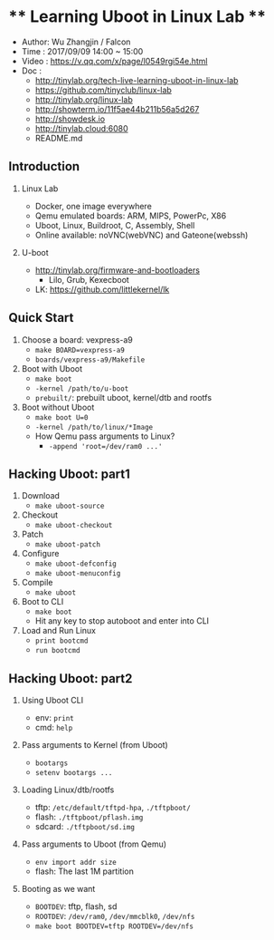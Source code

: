 
# ** Learning Uboot in Linux Lab **

- Author: Wu Zhangjin / Falcon
- Time  : 2017/09/09 14:00 ~ 15:00
- Video : <https://v.qq.com/x/page/l0549rgi54e.html>
- Doc   :
    + <http://tinylab.org/tech-live-learning-uboot-in-linux-lab>
    + <https://github.com/tinyclub/linux-lab>
    + <http://tinylab.org/linux-lab>
    + <http://showterm.io/11f5ae44b211b56a5d267>
    + <http://showdesk.io>
    + <http://tinylab.cloud:6080>
    + README.md

## Introduction

1. Linux Lab
     - Docker, one image everywhere
     - Qemu emulated boards: ARM, MIPS, PowerPc, X86
     - Uboot, Linux, Buildroot, C, Assembly, Shell
     - Online available: noVNC(webVNC) and Gateone(webssh)

2. U-boot
     - <http://tinylab.org/firmware-and-bootloaders>
         - Lilo, Grub, Kexecboot
     - LK: <https://github.com/littlekernel/lk>

## Quick Start

1. Choose a board: vexpress-a9
    - `make BOARD=vexpress-a9`
    - `boards/vexpress-a9/Makefile`
2. Boot with Uboot
    - `make boot`
    - `-kernel /path/to/u-boot`
    - `prebuilt/`: prebuilt uboot, kernel/dtb and rootfs
3. Boot without Uboot
    - `make boot U=0`
    - `-kernel /path/to/linux/*Image`
    - How Qemu pass arguments to Linux?
        - `-append 'root=/dev/ram0 ...'`

## Hacking Uboot: part1

1. Download
    - `make uboot-source`
2. Checkout
    - `make uboot-checkout`
3. Patch
    - `make uboot-patch`
4. Configure
    - `make uboot-defconfig`
    - `make uboot-menuconfig`
5. Compile
    - `make uboot`
6. Boot to CLI
    - `make boot`
    - Hit any key to stop autoboot and enter into CLI
7. Load and Run Linux
    - `print bootcmd`
    - `run bootcmd`

## Hacking Uboot: part2

1. Using Uboot CLI
    - env: `print`
    - cmd: `help`

2. Pass arguments to Kernel (from Uboot)
    - `bootargs`
    - `setenv bootargs ...`

3. Loading Linux/dtb/rootfs
    - tftp: `/etc/default/tftpd-hpa`, `./tftpboot/`
    - flash: `./tftpboot/pflash.img`
    - sdcard: `./tftpboot/sd.img`

4. Pass arguments to Uboot (from Qemu)
    - `env import addr size`
    - flash: The last 1M partition

5. Booting as we want
    - `BOOTDEV`: tftp, flash, sd
    - `ROOTDEV`: `/dev/ram0`, `/dev/mmcblk0`, `/dev/nfs`
    - `make boot BOOTDEV=tftp ROOTDEV=/dev/nfs`
